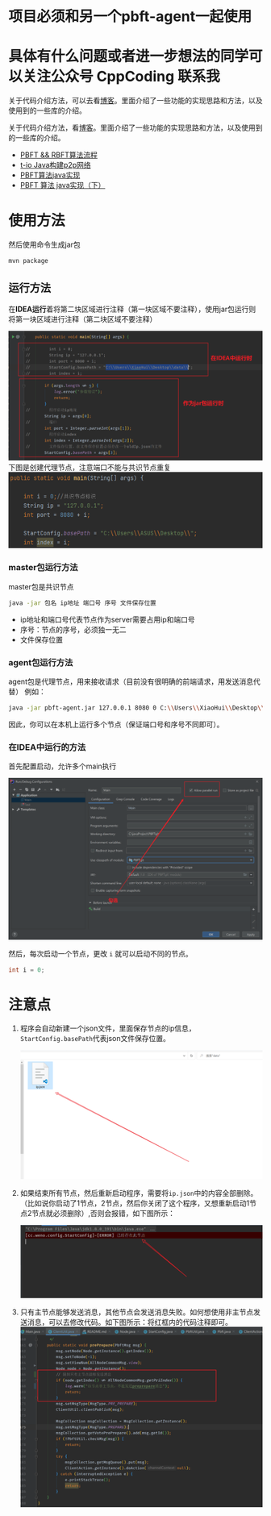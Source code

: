 # **项目必须和另一个pbft-agent一起使用**

# 具体有什么问题或者进一步想法的同学可以关注公众号 **CppCoding** 联系我
关于代码介绍方法，可以去看[博客](https://www.cnblogs.com/xiaohuiduan/category/1635542.html)。里面介绍了一些功能的实现思路和方法，以及使用到的一些库的介绍。


关于代码介绍方法，看[博客](https://www.cnblogs.com/xiaohuiduan/category/1635542.html)。里面介绍了一些功能的实现思路和方法，以及使用到的一些库的介绍。

- [PBFT && RBFT算法流程](https://www.cnblogs.com/xiaohuiduan/p/12210891.html)
- [t-io Java构建p2p网络](https://www.cnblogs.com/xiaohuiduan/p/12302024.html)
- [PBFT算法java实现](https://www.cnblogs.com/xiaohuiduan/p/12339955.html)
- [PBFT 算法 java实现（下）](https://www.cnblogs.com/xiaohuiduan/p/12359271.html)



# 使用方法



然后使用命令生成jar包

```bash
mvn package
```

## 运行方法

在**IDEA运行**着将第二块区域进行注释（第一块区域不要注释），使用jar包运行则将第一块区域进行注释（第二块区域不要注释）

![](imgs/image-20200616113250619.png)
下图是创建代理节点，注意端口不能与共识节点重复
![](imgs/img.png)

### master包运行方法
master包是共识节点
```bash
java -jar 包名 ip地址 端口号 序号 文件保存位置
```

- ip地址和端口号代表节点作为server需要占用ip和端口号
- 序号：节点的序号，必须独一无二
- 文件保存位置


### agent包运行方法
agent包是代理节点，用来接收请求（目前没有很明确的前端请求，用发送消息代替）
例如：

```bash
java -jar pbft-agent.jar 127.0.0.1 8080 0 C:\\Users\\XiaoHui\\Desktop\\data\\
```

因此，你可以在本机上运行多个节点（保证端口号和序号不同即可）。

### 在IDEA中运行的方法

首先配置启动，允许多个main执行

![](imgs/image-20200616113601203.png)

然后，每次启动一个节点，更改 `i` 就可以启动不同的节点。

```java
int i = 0;

```

# 注意点



1. 程序会自动新建一个json文件，里面保存节点的ip信息，`StartConfig.basePath`代表json文件保存位置。

   ![](imgs/image-20210115214021655.png)
   
   



2. 如果结束所有节点，然后重新启动程序，需要将`ip.json`中的内容全部删除。（比如说你启动了1节点，2节点，然后你关闭了这个程序，又想重新启动1节点2节点就必须删除）,否则会报错，如下图所示：

   ![](imgs/image-20210115214211047.png)
   
3. 只有主节点能够发送消息，其他节点会发送消息失败。如何想使用非主节点发送消息，可以去修改代码。如下图所示：将红框内的代码注释即可。![](imgs/image-20210115222620783.png)


